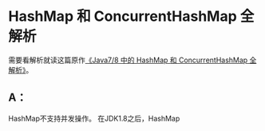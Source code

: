 # HashMap 和 ConcurrentHashMap 全解析

需要看解析就读这篇原作[《Java7/8 中的 HashMap 和 ConcurrentHashMap 全解析》](https://javadoop.com/post/hashmap)。

## A：

HashMap不支持并发操作。
在JDK1.8之后，HashMap